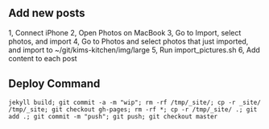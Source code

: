 ## Add new posts
1, Connect iPhone
2, Open Photos on MacBook
3, Go to Import, select photos, and import
4, Go to Photos and select photos that just imported, and import to ~/git/kims-kitchen/img/large
5, Run import_pictures.sh
6, Add content to each post

## Deploy Command
```
jekyll build; git commit -a -m "wip"; rm -rf /tmp/_site/; cp -r _site/ /tmp/_site; git checkout gh-pages; rm -rf *; cp -r /tmp/_site/ .; git add .; git commit -m "push"; git push; git checkout master
```
